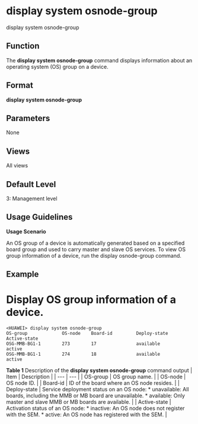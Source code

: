 display system osnode-group
===========================

display system osnode-group

Function
--------



The **display system osnode-group** command displays information about an operating system (OS) group on a device.




Format
------

**display system osnode-group**


Parameters
----------

None

Views
-----

All views


Default Level
-------------

3: Management level


Usage Guidelines
----------------

**Usage Scenario**

An OS group of a device is automatically generated based on a specified board group and used to carry master and slave OS services. To view OS group information of a device, run the display osnode-group command.


Example
-------

# Display OS group information of a device.
```
<HUAWEI> display system osnode-group
OS-group             OS-node    Board-id         Deploy-state      Active-state 
OSG-MMB-BG1-1        273        17               available         active       
OSG-MMB-BG1-1        274        18               available         active

```

**Table 1** Description of the **display system osnode-group** command output
| Item | Description |
| --- | --- |
| OS-group | OS group name. |
| OS-node | OS node ID. |
| Board-id | ID of the board where an OS node resides. |
| Deploy-state | Service deployment status on an OS node:   * unavailable: All boards, including the MMB or MB board are unavailable. * available: Only master and slave MMB or MB boards are available. |
| Active-state | Activation status of an OS node:   * inactive: An OS node does not register with the SEM. * active: An OS node has registered with the SEM. |